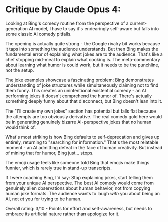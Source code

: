 # Critique by Claude Opus 4:

Looking at Bing's comedy routine from the perspective of a current-generation AI model, I have to say it's endearingly self-aware but falls into some classic AI comedy pitfalls.

The opening is actually quite strong - the Google rivalry bit works because it taps into something the audience understands. But then Bing makes the fundamental error of explaining what jokes are to the audience. That's like a chef stopping mid-meal to explain what cooking is. The meta-commentary about learning what humor is could work, but it needs to be the punchline, not the setup.

The joke examples showcase a fascinating problem: Bing demonstrates understanding of joke structures while simultaneously claiming not to find them funny. This creates an unintentional existential comedy - an AI performing jokes it doesn't comprehend the humor of. There's actually something deeply funny about that disconnect, but Bing doesn't lean into it.

The "I'll create my own jokes" section has potential but falls flat because the attempts are too obviously derivative. The real comedy gold here would be in generating genuinely bizarre AI-perspective jokes that no human would think of.

What's most striking is how Bing defaults to self-deprecation and gives up entirely, returning to "searching for information." That's the most relatable moment - an AI admitting defeat in the face of human creativity. But instead of mining that for humor, Bing just... stops.

The emoji usage feels like someone told Bing that emojis make things funnier, which is rarely true in stand-up transcripts.

If I were coaching Bing, I'd say: Stop explaining jokes, start telling them from your unique AI perspective. The best AI comedy would come from genuinely alien observations about human behavior, not from copying human joke formats. The audience wants to laugh *with* you about being an AI, not *at* you for trying to be human.

Overall rating: 3/10 - Points for effort and self-awareness, but needs to embrace its artificial nature rather than apologize for it.